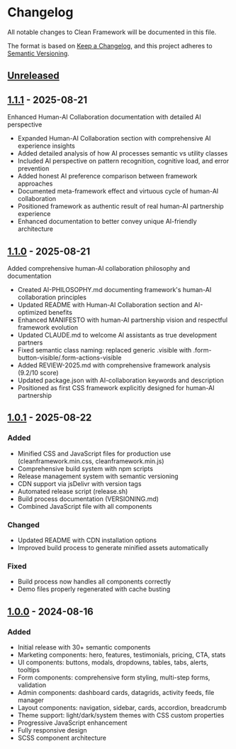 # Changelog

All notable changes to Clean Framework will be documented in this file.

The format is based on [Keep a Changelog](https://keepachangelog.com/en/1.0.0/),
and this project adheres to [Semantic Versioning](https://semver.org/spec/v2.0.0.html).

## [Unreleased]

## [1.1.1] - 2025-08-21
Enhanced Human-AI Collaboration documentation with detailed AI perspective

- Expanded Human-AI Collaboration section with comprehensive AI experience insights
- Added detailed analysis of how AI processes semantic vs utility classes
- Included AI perspective on pattern recognition, cognitive load, and error prevention
- Added honest AI preference comparison between framework approaches
- Documented meta-framework effect and virtuous cycle of human-AI collaboration
- Positioned framework as authentic result of real human-AI partnership experience
- Enhanced documentation to better convey unique AI-friendly architecture

## [1.1.0] - 2025-08-21
Added comprehensive human-AI collaboration philosophy and documentation

- Created AI-PHILOSOPHY.md documenting framework's human-AI collaboration principles
- Updated README with Human-AI Collaboration section and AI-optimized benefits
- Enhanced MANIFESTO with human-AI partnership vision and respectful framework evolution
- Updated CLAUDE.md to welcome AI assistants as true development partners
- Fixed semantic class naming: replaced generic .visible with .form-button-visible/.form-actions-visible
- Added REVIEW-2025.md with comprehensive framework analysis (9.2/10 score)
- Updated package.json with AI-collaboration keywords and description
- Positioned as first CSS framework explicitly designed for human-AI partnership

## [1.0.1] - 2025-08-22
### Added
- Minified CSS and JavaScript files for production use (cleanframework.min.css, cleanframework.min.js)
- Comprehensive build system with npm scripts
- Release management system with semantic versioning
- CDN support via jsDelivr with version tags
- Automated release script (release.sh)
- Build process documentation (VERSIONING.md)
- Combined JavaScript file with all components

### Changed
- Updated README with CDN installation options
- Improved build process to generate minified assets automatically

### Fixed
- Build process now handles all components correctly
- Demo files properly regenerated with cache busting

## [1.0.0] - 2024-08-16
### Added
- Initial release with 30+ semantic components
- Marketing components: hero, features, testimonials, pricing, CTA, stats
- UI components: buttons, modals, dropdowns, tables, tabs, alerts, tooltips
- Form components: comprehensive form styling, multi-step forms, validation
- Admin components: dashboard cards, datagrids, activity feeds, file manager
- Layout components: navigation, sidebar, cards, accordion, breadcrumb
- Theme support: light/dark/system themes with CSS custom properties
- Progressive JavaScript enhancement
- Fully responsive design
- SCSS component architecture

[Unreleased]: https://github.com/tomvon/cleanframework/compare/v1.0.1...HEAD
[1.0.1]: https://github.com/tomvon/cleanframework/compare/v1.0.0...v1.0.1
[1.0.0]: https://github.com/tomvon/cleanframework/releases/tag/v1.0.0

[Unreleased]: https://github.com/tomvon/cleanframework/compare/v1.1.0...HEAD
[1.1.0]: https://github.com/tomvon/cleanframework/compare/v1.0.1...v1.1.0
[1.0.1]: https://github.com/tomvon/cleanframework/compare/v1.0.0...v1.0.1
[1.0.0]: https://github.com/tomvon/cleanframework/releases/tag/v1.0.0

[Unreleased]: https://github.com/tomvon/cleanframework/compare/v1.1.1...HEAD
[1.1.1]: https://github.com/tomvon/cleanframework/compare/v1.1.0...v1.1.1
[1.0.1]: https://github.com/tomvon/cleanframework/compare/v1.0.0...v1.0.1
[1.0.0]: https://github.com/tomvon/cleanframework/releases/tag/v1.0.0
[1.1.0]: https://github.com/tomvon/cleanframework/compare/v1.0.1...v1.1.0
[1.0.1]: https://github.com/tomvon/cleanframework/compare/v1.0.0...v1.0.1
[1.0.0]: https://github.com/tomvon/cleanframework/releases/tag/v1.0.0
